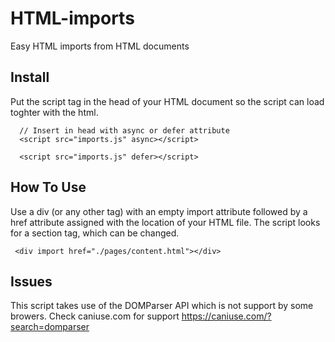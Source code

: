 # HTML-imports

Easy HTML imports from HTML documents

## Install
Put the script tag in the head of your HTML document
so the script can load toghter with the html.

```
  // Insert in head with async or defer attribute
  <script src="imports.js" async></script> 

  <script src="imports.js" defer></script>
```

## How To Use
Use a div (or any other tag) with an empty import attribute followed by a href attribute assigned with the location of your HTML file.
The script looks for a section tag, which can be changed.

```
 <div import href="./pages/content.html"></div>
```

## Issues
This script takes use of the DOMParser API which is not support by some browers.
Check caniuse.com for support https://caniuse.com/?search=domparser
